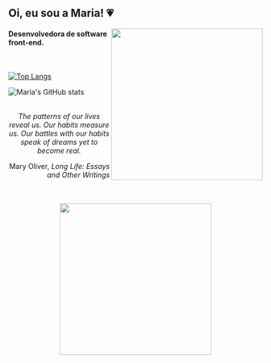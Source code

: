 <h2>Oi, eu sou a Maria! 💗</h2>

<img align="right" src="https://i.pinimg.com/originals/1a/b9/8b/1ab98b9837e0fd0dd9d905028cfdc221.gif" width="300px">
<h4>Desenvolvedora de software front-end.</h4>
<br>

[![Top Langs](https://github-readme-stats.vercel.app/api/top-langs/?username=55021&theme=midnight-purple&show_icons=true)](https://github.com/55021/github-readme-stats)

![Maria's GitHub stats](https://github-readme-stats.vercel.app/api?username=55021&theme=midnight-purple&show_icons=true)
<br>
<br>
<p align="center"><i>The patterns of our lives reveal us. Our habits measure us. Our battles with our habits speak of dreams yet to become real.</i></p>
<p align="right">Mary Oliver, <i>Long Life: Essays and Other Writings</i></p>
<br>
<br>
  <div align="center">
<img src="https://i.pinimg.com/originals/d3/60/f1/d360f1827f7996e9e0a3ccb6f584c848.gif" width="300px">
  </div>
